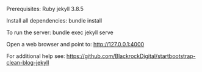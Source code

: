 Prerequisites: 
Ruby
jekyll 3.8.5

Install all dependencies:
bundle install

To run the server:
bundle exec jekyll serve

Open a web browser and point to:
http://127.0.0.1:4000

For additional help see:
https://github.com/BlackrockDigital/startbootstrap-clean-blog-jekyll
